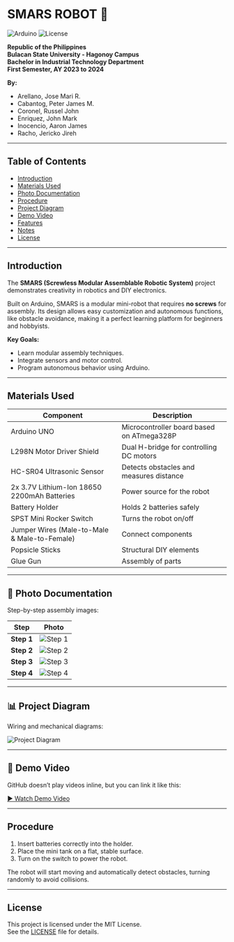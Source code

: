 # SMARS ROBOT 🤖

![Arduino](https://img.shields.io/badge/Platform-Arduino-blue)
![License](https://img.shields.io/badge/License-MIT-green)

**Republic of the Philippines**  
**Bulacan State University - Hagonoy Campus**  
**Bachelor in Industrial Technology Department**  
**First Semester, AY 2023 to 2024**  

**By:**  
- Arellano, Jose Mari R.  
- Cabantog, Peter James M.  
- Coronel, Russel John  
- Enriquez, John Mark  
- Inocencio, Aaron James  
- Racho, Jericko Jireh  

---

## Table of Contents
- [Introduction](#introduction)  
- [Materials Used](#materials-used)  
- [Photo Documentation](#photo-documentation)  
- [Procedure](#procedure)  
- [Project Diagram](#project-diagram)  
- [Demo Video](#demo-video)  
- [Features](#features)  
- [Notes](#notes)  
- [License](#license)  

---

## Introduction

The **SMARS (Screwless Modular Assemblable Robotic System)** project demonstrates creativity in robotics and DIY electronics.  

Built on Arduino, SMARS is a modular mini-robot that requires **no screws** for assembly. Its design allows easy customization and autonomous functions, like obstacle avoidance, making it a perfect learning platform for beginners and hobbyists.  

**Key Goals:**  
- Learn modular assembly techniques.  
- Integrate sensors and motor control.  
- Program autonomous behavior using Arduino.  

---

## Materials Used

| Component | Description |
|-----------|-------------|
| Arduino UNO | Microcontroller board based on ATmega328P |
| L298N Motor Driver Shield | Dual H-bridge for controlling DC motors |
| HC-SR04 Ultrasonic Sensor | Detects obstacles and measures distance |
| 2x 3.7V Lithium-Ion 18650 2200mAh Batteries | Power source for the robot |
| Battery Holder | Holds 2 batteries safely |
| SPST Mini Rocker Switch | Turns the robot on/off |
| Jumper Wires (Male-to-Male & Male-to-Female) | Connect components |
| Popsicle Sticks | Structural DIY elements |
| Glue Gun | Assembly of parts |

---

## 📸 Photo Documentation

Step-by-step assembly images:

| Step | Photo |
|------|-------|
| **Step 1** | ![Step 1](https://raw.githubusercontent.com/Bojiii28/SMARS-PROJECT/main/assets/1.jpg) |
| **Step 2** | ![Step 2](https://raw.githubusercontent.com/Bojiii28/SMARS-PROJECT/main/assets/2.jpg) |
| **Step 3** | ![Step 3](https://raw.githubusercontent.com/Bojiii28/SMARS-PROJECT/main/assets/3.jpg) |
| **Step 4** | ![Step 4](https://raw.githubusercontent.com/Bojiii28/SMARS-PROJECT/main/assets/4.jpg) |

---

## 📊 Project Diagram

Wiring and mechanical diagrams:

![Project Diagram](https://raw.githubusercontent.com/Bojiii28/SMARS-PROJECT/main/assets/schematic_diagram.png)

---

## 🎥 Demo Video

GitHub doesn’t play videos inline, but you can link it like this:

[▶ Watch Demo Video](https://raw.githubusercontent.com/Bojiii28/SMARS-PROJECT/main/assets/SMARS_Video.mp4)

---

## Procedure

1. Insert batteries correctly into the holder.  
2. Place the mini tank on a flat, stable surface.  
3. Turn on the switch to power the robot.  

The robot will start moving and automatically detect obstacles, turning randomly to avoid collisions.  

---

## License

This project is licensed under the MIT License.  
See the [LICENSE](./LICENSE) file for details.
